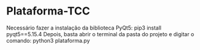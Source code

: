 # Plataforma-TCC
Necessário fazer a instalação da biblioteca PyQt5:
pip3 install pyqt5==5.15.4
Depois, basta abrir o terminal da pasta do projeto e digitar o comando:
python3 plataforma.py
